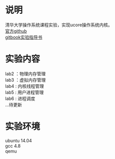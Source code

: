 # 说明
清华大学操作系统课程实验，实现ucore操作系统内核。  
[官方github](https://github.com/chyyuu/os_kernel_lab/tree/master)  
[gitbook实验指导书](https://chyyuu.gitbooks.io/ucore_os_docs/content/)

# 实验内容
lab2 ：物理内存管理  
lab3 ：虚拟内存管理  
lab4 : 内核线程管理  
lab5 : 用户进程管理  
lab6 : 进程调度  
...待更新

# 实验环境
ubuntu 14.04  
gcc 4.8  
qemu
